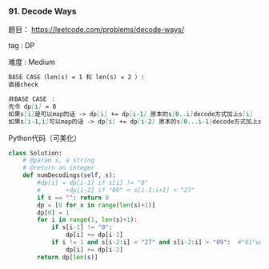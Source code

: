 ### 91. Decode Ways

题目： 
<https://leetcode.com/problems/decode-ways/>

tag : DP

难度 : Medium

```md
BASE CASE（len(s) = 1 和 len(s) = 2 ）:
直接check

非BASE CASE ：
先令 dp[i] = 0
如果s[i]是可以map的话 -> dp[i] += dp[i-1] 原本的s[0..i]decode方式加上s[i]
如果s[i-1,i]可以map的话 -> dp[i] += dp[i-2] 原本的s[0...i-1]decode方式加上s[i-1,i]
```

Python代码（可美化）

```Python
class Solution:
    # @param s, a string
    # @return an integer
    def numDecodings(self, s):
        #dp[i] = dp[i-1] if s[i] != "0"
        #       +dp[i-2] if "09" < s[i-1:i+1] < "27"
        if s == "": return 0
        dp = [0 for x in range(len(s)+1)]
        dp[0] = 1
        for i in range(1, len(s)+1):
            if s[i-1] != "0":
                dp[i] += dp[i-1]
            if i != 1 and s[i-2:i] < "27" and s[i-2:i] > "09":  #"01"ways = 0
                dp[i] += dp[i-2]
        return dp[len(s)]
```
